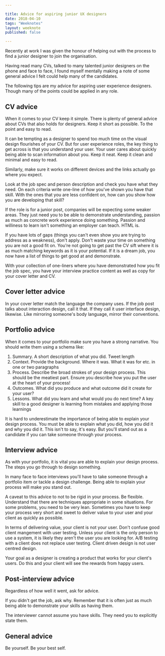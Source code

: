 ```yaml
---

title: Advice for aspiring junior UX designers
date: 2018-04-10
tags: "Weeknotes"
layout: weeknote
published: false

---
```


Recently at work I was given the honour of helping out with the process to find a junior designer to join the organisation.

Having read many CVs, talked to many talented junior designers on the phone and face to face, I found myself mentally making a note of some general advice I felt could help many of the candidates.

The following tips are my advice for aspiring user experience designers. Though many of the points could be applied in any role.

## CV advice

When it comes to your CV keep it simple. There is plenty of general advice about CVs that also holds for designers. Keep it short as possible. To the point and easy to read.

It can be tempting as a designer to spend too much time on the visual design flourishes of your CV. But for user experience roles, the key thing to get across is that you understand your user. Your user cares about quickly being able to scan information about you. Keep it neat. Keep it clean and minimal and easy to read.

Similarly, make sure it works on different devices and the links actually go where you expect.

Look at the job spec and person description and check you have what they need. On each criteria write one-line of how you've shown you have that skill. With the ones that you are less confident on, how can you show how you are developing that skill?

If the role is for a junior post, companies will be expecting some weaker areas. They just need you to be able to demonstrate understanding, passion as much as concrete work experience doing something. Passion and williness to learn isn't something an employer can teach. HTML is.

If you have lots of gaps (things you can't even show you are trying to address as a weakness), don't apply. Don't waste your time on something you are not a good fit on. You're not going to get past the CV sift where it is as much matching keywords as it is your potential. If it is a dream job, you now have a list of things to get good at and demonstrate.

With your collection of one-liners where you have demonstrated how you fit the job spec, you have your interview practice content as well as copy for your cover letter and CV.

## Cover letter advice

In your cover letter match the language the company uses. If the job post talks about interaction design, call it that. If they call it user interface design, likewise. Like mirroring someone's body language, mirror their conventions.


## Portfolio advice

When it comes to your portfolio make sure you have a strong narrative. You should write them using a schema like:

1. Summary. A short description of what you did. Tweet length
2. Context. Provide the background. Where it was. What it was for etc. in one or two paragraphs
3. Process. Describe the broad strokes of your design process. This should be the meatiest part. Ensure you describe how you put the user at the heart of your process!
4. Outcomes. What did you produce and what outcome did it create for your user?
5. Lessons. What did you learn and what would you do next time? A key skill to a good designer is learning from mistakes and applying those learnings

It is hard to underestimate the importance of being able to explain your design process. You must be able to explain what you did, how you did it and why you did it. This isn't to say, it's easy. But you'll stand out as a candidate if you can take someone through your process.

## Interview advice

As with your portfolio, it is vital you are able to explain your design process. The steps you go through to design something.

In many face to face interviews you'll have to take someone through a portfolio item or tackle a design challenge. Being able to explain your process will make you stand out.

A caveat to this advice to not to be rigid in your process. Be flexible. Understand that there are techniques appropriate in some situations. For some problems, you need to be very lean. Sometimes you have to keep your process very short and sweet to deliver value to your user and your client as quickly as possible.

In terms of delivering value, your client is not your user. Don't confuse good client mangement with user testing. Unless your client is the only person to use a system, it is likely they aren't the user you are looking for. A/B testing with a client does not replace user testing. Client driven design is not user centred design.

Your goal as a designer is creating a product that works for your client's users. Do this and your client will see the rewards from happy users.

## Post-interview advice

Regardless of how well it went, ask for advice.

If you didn't get the job, ask why. Remember that it is often just as much being able to demonstrate your skills as having them.

The interviewer cannot assume you have skills. They need you to explicitly state them.

## General advice

Be yourself. Be your best self.
